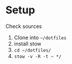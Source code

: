 # Setup

Check sources

1. Clone into `~/dotfiles`
2. install stow
3. `cd ~/dotfiles/`
3. `stow -v -R -t ~ */`
